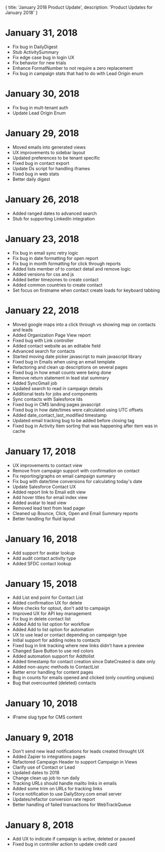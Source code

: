 {
	title: 'January 2018 Product Update',
	description: 'Product Updates for January 2018'
}
# January 31, 2018
* Fix bug in DailyDigest
* Stub ActivitySummary
* Fix edge case bug in login UX
* Fix behavior for new trials
* Enhance FormatNumber to not require a zero replacement
* Fix bug in campaign stats that had to do with Lead Origin enum

# January 30, 2018
* Fix bug in mult-tenant auth
* Update Lead Origin Enum

# January 29, 2018
* Moved emails into generated views
* UX improvements to sidebar layout
* Updated preferences to be tenant specific
* Fixed bug in contact export
* Update Ds script for handling iframes
* Fixed bug in web stats
* Better daily digest

# January 26, 2018
* Added ranged dates to advanced search
* Stub for supporting LinkedIn integration

# January 23, 2018
* Fix bug in email sync retry logic
* Fix bug in date formatting for open report
* Fix bug in month formatting for click through reports
* Added lists member of to contact detail and remove logic
* Added versions for css and js
* Added better timezones to create contact
* Added common countries to create contact
* Set focus on firstname when contact create loads for keyboard tabbing

# January 22, 2018
* Moved google maps into a click through vs showing map on contacts and leads
* Added Organization Page View report
* Fixed bug with Link controller
* Added contact website as an editable field
* Advanced search for contacts
* Started moving date picker javascript to main javascript library
* Fixed bug in Emails when using an email template
* Refactoring and clean up descriptions on several pages
* Fixed bug in how email counts were being done
* Remove return statement in lead stat summary
* Added SyncGmail job
* Updated search to read in campaign details
* Additional tests for jobs and components
* Sync contacts with Salesforce Ids
* Fixed bug in CMS landing pages javascript
* Fixed bug in how date/times were calculated using UTC offsets
* Added date_contact_last_modified timestamp
* Updated email tracking bug to be added before closing </body> tag
* Fixed bug in Activity Item sorting that was happening after item was in cache

# January 17, 2018
* UX improvements to contact view
* Remove from campaign support with confirmation on contact
* Fix reporting/graphs on email campaign summary
* Fix bug with date/time conversions for calculating today's date
* Update Salesforce Contact UX
* Added report link to Email edit view
* Add hover titles for email index view
* Added avatar to lead view
* Removed lead text from lead pager
* Cleaned up Bounce, Click, Open and Email Summary reports
* Better handling for fluid layout

# January 16, 2018
* Add support for avatar lookup
* Add audit contact activity type
* Added SFDC contact lookup

# January 15, 2018
* Add List end point for Contact List
* Added confirmation UX for delete
* More checks for optout, don't add to campaign
* Improved UX for API key management
* Fix bug in delete contact list
* Added Add to list option for workflow
* Added Add to list option for automation
* UX to use lead or contact depending on campaign type
* Initial support for adding notes to contacts
* Fixed bug in link tracking where new links didn't have a preview
* Changed Save Button to use red colors
* Added automation support for Addtolist
* Added timestamp for contact creation since DateCreated is date only
* Added non-async methods to ContactList
* Better error handling for content pages
* Bug in counts for emails opened and clicked (only counting unqiues)
* Bug that overcounted (deleted) contacts
 
# January 10, 2018
* IFrame slug type for CMS content

# January 9, 2018
* Don't send new lead notifications for leads created throught UX
* Added Zapier to integrations pages
* Refactored Campaign Header to support Campaign in Views
* Clarify use of Contact or Lead
* Updated dates to 2018
* Change clean up job to run daily
* Tracking URLs should handle mailto links in emails
* Added some trim on URLs for tracking links
* Force notification to use DailyStory.com email server
* Updates/refactor conversion rate report
* Better handling of failed transactions for WebTrackQueue

# January 8, 2018
* Add UX to indicate if campaign is active, deleted or paused
* Fixed bug in controller action to update credit card
